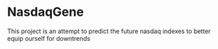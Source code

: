 # NasdaqGene
This project is an attempt to predict the future nasdaq indexes to better equip ourself for downtrends
